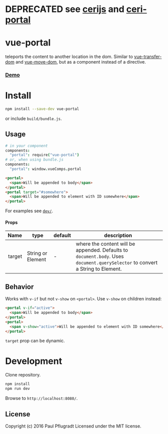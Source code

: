 # DEPRECATED see [cerijs](https://github.com/cerijs) and [ceri-portal](https://github.com/ceri-comps/ceri-portal)

# vue-portal

teleports the content to another location in the dom. Similar to [vue-transfer-dom](https://github.com/rhyzx/vue-transfer-dom) and [vue-move-dom](https://github.com/BosNaufal/vue-move-dom), but as a component instead of a directive.

### [Demo](https://vue-comps.github.io/vue-portal)


# Install

```sh
npm install --save-dev vue-portal
```
or include `build/bundle.js`.

## Usage
```coffee
# in your component
components:
  "portal": require("vue-portal")
# or, when using bundle.js
components:
  "portal": window.vueComps.portal
```
```html
<portal>
  <span>Will be appended to body</span>
</portal>
<portal target="#somewhere">
  <span>Will be appended to element with ID somewhere</span>
</portal>
```

For examples see [`dev/`](dev/).

#### Props
Name | type | default | description
---:| --- | ---| ---
target | String or Element | - | where the content will be appended. Defaults to `document.body`. Uses `document.querySelector` to convert a String to Element.

## Behavior

Works with `v-if` but not `v-show` on `<portal>`. Use `v-show` on children instead:
```html
<portal v-if="active">
  <span>Will be appended to body</span>
</portal>
<portal>
  <span v-show="active">Will be appended to element with ID somewhere</span>
</portal>
```

`target` prop can be dynamic.

# Development
Clone repository.
```sh
npm install
npm run dev
```
Browse to `http://localhost:8080/`.

## License
Copyright (c) 2016 Paul Pflugradt
Licensed under the MIT license.

